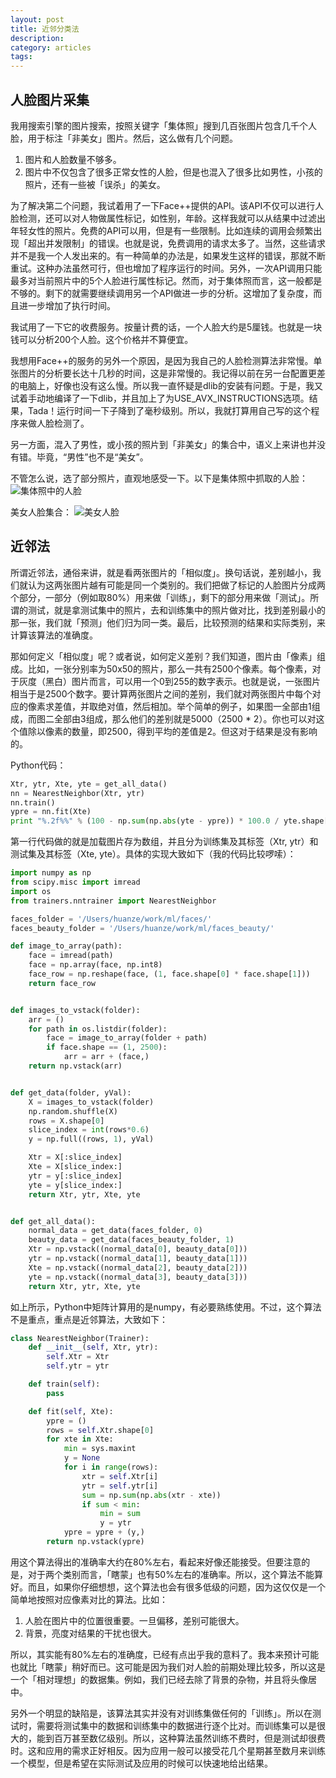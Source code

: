 ```yaml
---
layout: post
title: 近邻分类法
description: 
category: articles
tags: 
---
```


## 人脸图片采集
我用搜索引擎的图片搜索，按照关键字「集体照」搜到几百张图片包含几千个人脸，用于标注「非美女」图片。然后，这么做有几个问题。

1. 图片和人脸数量不够多。
2. 图片中不仅包含了很多正常女性的人脸，但是也混入了很多比如男性，小孩的照片，还有一些被「误杀」的美女。

为了解决第二个问题，我试着用了一下Face++提供的API。该API不仅可以进行人脸检测，还可以对人物做属性标记，如性别，年龄。这样我就可以从结果中过滤出年轻女性的照片。免费的API可以用，但是有一些限制。比如连续的调用会频繁出现「超出并发限制」的错误。也就是说，免费调用的请求太多了。当然，这些请求并不是我一个人发出来的。有一种简单的办法是，如果发生这样的错误，那就不断重试。这种办法虽然可行，但也增加了程序运行的时间。另外，一次API调用只能最多对当前照片中的5个人脸进行属性标记。然而，对于集体照而言，这一般都是不够的。剩下的就需要继续调用另一个API做进一步的分析。这增加了复杂度，而且进一步增加了执行时间。

我试用了一下它的收费服务。按量计费的话，一个人脸大约是5厘钱。也就是一块钱可以分析200个人脸。这个价格并不算便宜。

我想用Face++的服务的另外一个原因，是因为我自己的人脸检测算法非常慢。单张图片的分析要长达十几秒的时间，这是非常慢的。我记得以前在另一台配置更差的电脑上，好像也没有这么慢。所以我一直怀疑是dlib的安装有问题。于是，我又试着手动地编译了一下dlib，并且加上了为USE_AVX_INSTRUCTIONS选项。结果，Tada！运行时间一下子降到了毫秒级别。所以，我就打算用自己写的这个程序来做人脸检测了。

另一方面，混入了男性，或小孩的照片到「非美女」的集合中，语义上来讲也并没有错。毕竟，“男性”也不是“美女”。

不管怎么说，选了部分照片，直观地感受一下。以下是集体照中抓取的人脸：
![集体照中的人脸](/images/beauty-normal.png)

美女人脸集合：
![美女人脸](/images/beauty-beauty.png)

## 近邻法
所谓近邻法，通俗来讲，就是看两张图片的「相似度」。换句话说，差别越小，我们就认为这两张图片越有可能是同一个类别的。我们把做了标记的人脸图片分成两个部分，一部分（例如取80%）用来做「训练」，剩下的部分用来做「测试」。所谓的测试，就是拿测试集中的照片，去和训练集中的照片做对比，找到差别最小的那一张，我们就「预测」他们归为同一类。最后，比较预测的结果和实际类别，来计算该算法的准确度。

那如何定义「相似度」呢？或者说，如何定义差别？我们知道，图片由「像素」组成。比如，一张分别率为50x50的照片，那么一共有2500个像素。每个像素，对于灰度（黑白）图片而言，可以用一个0到255的数字表示。也就是说，一张图片相当于是2500个数字。要计算两张图片之间的差别，我们就对两张图片中每个对应的像素求差值，并取绝对值，然后相加。举个简单的例子，如果图一全部由1组成，而图二全部由3组成，那么他们的差别就是5000（2500 * 2）。你也可以对这个值除以像素的数量，即2500，得到平均的差值是2。但这对于结果是没有影响的。

Python代码：
```python
Xtr, ytr, Xte, yte = get_all_data()
nn = NearestNeighbor(Xtr, ytr)
nn.train()
ypre = nn.fit(Xte)
print "%.2f%%" % (100 - np.sum(np.abs(yte - ypre)) * 100.0 / yte.shape[0])
```

第一行代码做的就是加载图片存为数组，并且分为训练集及其标签（Xtr, ytr）和测试集及其标签（Xte, yte）。具体的实现大致如下（我的代码比较啰嗦）：
```python
import numpy as np
from scipy.misc import imread
import os
from trainers.nntrainer import NearestNeighbor

faces_folder = '/Users/huanze/work/ml/faces/'
faces_beauty_folder = '/Users/huanze/work/ml/faces_beauty/'

def image_to_array(path):
    face = imread(path)
    face = np.array(face, np.int8)
    face_row = np.reshape(face, (1, face.shape[0] * face.shape[1]))
    return face_row


def images_to_vstack(folder):
    arr = ()
    for path in os.listdir(folder):
        face = image_to_array(folder + path)
        if face.shape == (1, 2500):
            arr = arr + (face,)
    return np.vstack(arr)


def get_data(folder, yVal):
    X = images_to_vstack(folder)
    np.random.shuffle(X)
    rows = X.shape[0]
    slice_index = int(rows*0.6)
    y = np.full((rows, 1), yVal)

    Xtr = X[:slice_index]
    Xte = X[slice_index:]
    ytr = y[:slice_index]
    yte = y[slice_index:]
    return Xtr, ytr, Xte, yte


def get_all_data():
    normal_data = get_data(faces_folder, 0)
    beauty_data = get_data(faces_beauty_folder, 1)
    Xtr = np.vstack((normal_data[0], beauty_data[0]))
    ytr = np.vstack((normal_data[1], beauty_data[1]))
    Xte = np.vstack((normal_data[2], beauty_data[2]))
    yte = np.vstack((normal_data[3], beauty_data[3]))
    return Xtr, ytr, Xte, yte
```

如上所示，Python中矩阵计算用的是numpy，有必要熟练使用。不过，这个算法不是重点，重点是近邻算法，大致如下：

```python
class NearestNeighbor(Trainer):
    def __init__(self, Xtr, ytr):
        self.Xtr = Xtr
        self.ytr = ytr

    def train(self):
        pass

    def fit(self, Xte):
        ypre = ()
        rows = self.Xtr.shape[0]
        for xte in Xte:
            min = sys.maxint
            y = None
            for i in range(rows):
                xtr = self.Xtr[i]
                ytr = self.ytr[i]
                sum = np.sum(np.abs(xtr - xte))
                if sum < min:
                    min = sum
                    y = ytr
            ypre = ypre + (y,)
        return np.vstack(ypre)
```        

用这个算法得出的准确率大约在80%左右，看起来好像还能接受。但要注意的是，对于两个类别而言，「瞎蒙」也有50%左右的准确率。所以，这个算法不能算好。而且，如果你仔细想想，这个算法也会有很多低级的问题，因为这仅仅是一个简单地按照对应像素对比的算法。比如：

1. 人脸在图片中的位置很重要。一旦偏移，差别可能很大。
2. 背景，亮度对结果的干扰也很大。

所以，其实能有80%左右的准确度，已经有点出乎我的意料了。我本来预计可能也就比「瞎蒙」稍好而已。这可能是因为我们对人脸的前期处理比较多，所以这是一个「相对理想」的数据集。例如，我们已经去除了背景的杂物，并且将头像居中。

另外一个明显的缺陷是，该算法其实并没有对训练集做任何的「训练」。所以在测试时，需要将测试集中的数据和训练集中的数据进行逐个比对。而训练集可以是很大的，能到百万甚至数亿级别。所以，这种算法虽然训练不费时，但是测试却很费时。这和应用的需求正好相反。因为应用一般可以接受花几个星期甚至数月来训练一个模型，但是希望在实际测试及应用的时候可以快速地给出结果。